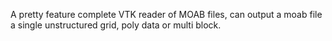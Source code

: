 A pretty feature complete VTK reader of MOAB files, can output a moab
file a single unstructured grid, poly data or multi block.